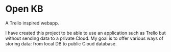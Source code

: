 # Open KB
A Trello inspired webapp.

I have created this project to be able to use an application such as Trello but without sending data to a private Cloud.
My goal is to offer various ways of storing data: from local DB to public Cloud database.

